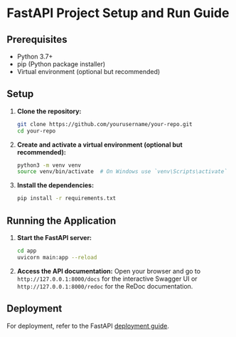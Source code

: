 # FastAPI Project Setup and Run Guide

## Prerequisites

- Python 3.7+
- pip (Python package installer)
- Virtual environment (optional but recommended)

## Setup

1. **Clone the repository:**
    ```bash
    git clone https://github.com/yourusername/your-repo.git
    cd your-repo
    ```

2. **Create and activate a virtual environment (optional but recommended):**
    ```bash
    python3 -m venv venv
    source venv/bin/activate  # On Windows use `venv\Scripts\activate`
    ```

3. **Install the dependencies:**
    ```bash
    pip install -r requirements.txt
    ```

## Running the Application

1. **Start the FastAPI server:**
    ```bash
    cd app
    uvicorn main:app --reload
    ```

2. **Access the API documentation:**
    Open your browser and go to `http://127.0.0.1:8000/docs` for the interactive Swagger UI or `http://127.0.0.1:8000/redoc` for the ReDoc documentation.

## Deployment

For deployment, refer to the FastAPI [deployment guide](https://fastapi.tiangolo.com/deployment/).
